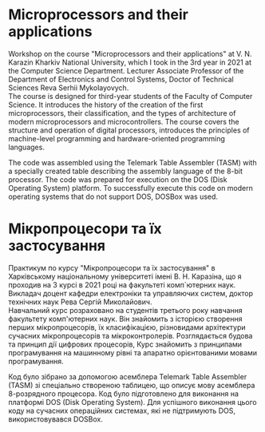 # Microprocessors and their applications

Workshop on the course "Microprocessors and their applications" at V. N. Karazin Kharkiv National University, which I took in the 3rd year in 2021 at the Computer Science Department. Lecturer Associate Professor of the Department of Electronics and Control Systems, Doctor of Technical Sciences Reva Serhii Mykolayovych.\
The course is designed for third-year students of the Faculty of Computer Science. It introduces the history of the creation of the first microprocessors, their classification, and the types of architecture of modern microprocessors and microcontrollers. The course covers the structure and operation of digital processors, introduces the principles of machine-level programming and hardware-oriented programming languages.

The code was assembled using the Telemark Table Assembler (TASM) with a specially created table describing the assembly language of the 8-bit processor. The code was prepared for execution on the DOS (Disk Operating System) platform. To successfully execute this code on modern operating systems that do not support DOS, DOSBox was used.

# Мікропроцесори та їх застосування

Практикум по курсу "Мікропроцесори та їх застосування" в Харківському національному університеті імені В. Н. Каразіна, що я проходив на 3 курсі в 2021 році на факультеті комп`ютерних наук. Викладач доцент кафедри електроніки та управляючих систем, доктор технічних наук Рева Сергій Миколайович.\
Навчальний курс розраховано на студентів третього року навчання факультету комп'ютерних наук. Він знайомить з історією створення перших мікропроцесорів, їх класифікацією, різновидами архітектури сучасних мікропроцесорів та мікроконтролерів. Розглядається будова та принцип дії цифрових процесорів, Курс знайомить з принципами програмування на машинному рівні та апаратно орієнтованими мовами програмування.

Код було зібрано за допомогою асемблера Telemark Table Assembler (TASM) зі спеціально створеною таблицею, що описує мову асемблера 8-розрядного процесора. Код було підготовлено для виконання на платформі DOS (Disk Operating System). Для успішного виконання цього коду на сучасних операційних системах, які не підтримують DOS, використовувався DOSBox.
